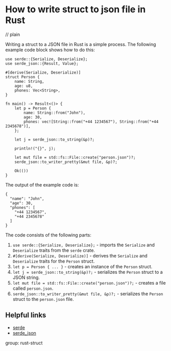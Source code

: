 # How to write struct to json file in Rust
// plain

Writing a struct to a JSON file in Rust is a simple process. The following example code block shows how to do this:

```
use serde::{Serialize, Deserialize};
use serde_json::{Result, Value};

#[derive(Serialize, Deserialize)]
struct Person {
    name: String,
    age: u8,
    phones: Vec<String>,
}

fn main() -> Result<()> {
    let p = Person {
        name: String::from("John"),
        age: 30,
        phones: vec![String::from("+44 1234567"), String::from("+44 2345678")],
    };

    let j = serde_json::to_string(&p)?;

    println!("{}", j);

    let mut file = std::fs::File::create("person.json")?;
    serde_json::to_writer_pretty(&mut file, &p)?;

    Ok(())
}
```

The output of the example code is:

```
{
  "name": "John",
  "age": 30,
  "phones": [
    "+44 1234567",
    "+44 2345678"
  ]
}
```

The code consists of the following parts:

1. `use serde::{Serialize, Deserialize};` - imports the `Serialize` and `Deserialize` traits from the `serde` crate.
2. `#[derive(Serialize, Deserialize)]` - derives the `Serialize` and `Deserialize` traits for the `Person` struct.
3. `let p = Person { ... }` - creates an instance of the `Person` struct.
4. `let j = serde_json::to_string(&p)?;` - serializes the `Person` struct to a JSON string.
5. `let mut file = std::fs::File::create("person.json")?;` - creates a file called `person.json`.
6. `serde_json::to_writer_pretty(&mut file, &p)?;` - serializes the `Person` struct to the `person.json` file.

## Helpful links

- [serde](https://serde.rs/)
- [serde_json](https://docs.serde.rs/serde_json/)

group: rust-struct